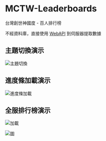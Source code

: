 # MCTW-Leaderboards
台灣創世神國度 - 百人排行榜

不經資料庫，直接使用 [WebAPI](https://github.com/eric2788/MCTW-WebAPI) 到伺服器提取數據

## 主題切換演示
![主題切換](https://gyazo.com/c35b2995d7dc3cb8e682d6947bd910a1.gif)

## 進度條加載演示
![進度條加載](https://gyazo.com/61b10d4dfa75851ab6e0ac06078770cd.gif)

## 全服排行榜演示
![加載](https://gyazo.com/cc94f8d84edb81f5c4d17349773a9cc5.gif)

![圖](https://i.gyazo.com/e5a2bfc75af89ec375b4e0d2d07d2ef8.png)
